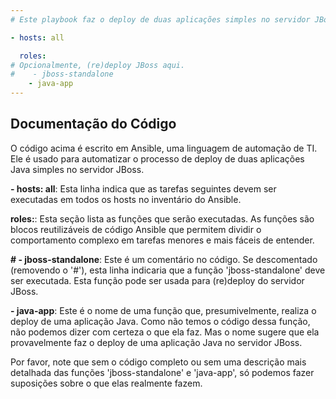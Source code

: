 ```yaml
---
# Este playbook faz o deploy de duas aplicações simples no servidor JBoss.

- hosts: all

  roles:
# Opcionalmente, (re)deploy JBoss aqui.
#    - jboss-standalone
    - java-app
---
```


## Documentação do Código

O código acima é escrito em Ansible, uma linguagem de automação de TI. Ele é usado para automatizar o processo de deploy de duas aplicações Java simples no servidor JBoss.

**- hosts: all**: Esta linha indica que as tarefas seguintes devem ser executadas em todos os hosts no inventário do Ansible. 

**roles:**: Esta seção lista as funções que serão executadas. As funções são blocos reutilizáveis de código Ansible que permitem dividir o comportamento complexo em tarefas menores e mais fáceis de entender.

**# - jboss-standalone**: Este é um comentário no código. Se descomentado (removendo o '#'), esta linha indicaria que a função 'jboss-standalone' deve ser executada. Esta função pode ser usada para (re)deploy do servidor JBoss. 

**- java-app**: Este é o nome de uma função que, presumivelmente, realiza o deploy de uma aplicação Java. Como não temos o código dessa função, não podemos dizer com certeza o que ela faz. Mas o nome sugere que ela provavelmente faz o deploy de uma aplicação Java no servidor JBoss. 

Por favor, note que sem o código completo ou sem uma descrição mais detalhada das funções 'jboss-standalone' e 'java-app', só podemos fazer suposições sobre o que elas realmente fazem.